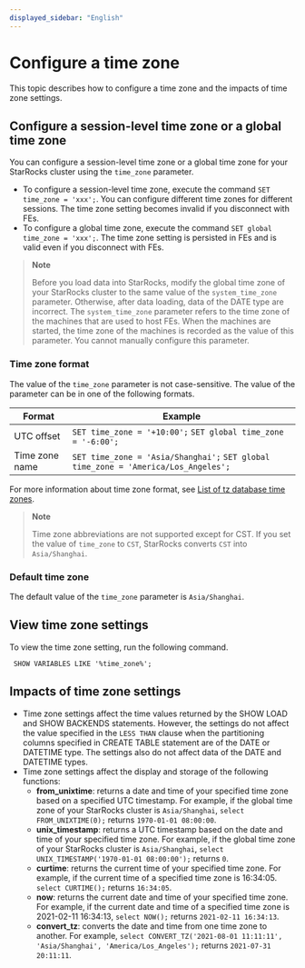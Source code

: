 ```yaml
---
displayed_sidebar: "English"
---
```


# Configure a time zone

This topic describes how to configure a time zone and the impacts of time zone settings.

## Configure a session-level time zone or a global time zone

You can configure a session-level time zone or a global time zone for your StarRocks cluster using the `time_zone` parameter.

- To configure a session-level time zone, execute the command `SET time_zone = 'xxx';`. You can configure different time zones for different sessions. The time zone setting becomes invalid if you disconnect with FEs.
- To configure a global time zone, execute the command `SET global time_zone = 'xxx';`. The time zone setting is persisted in FEs and is valid even if you disconnect with FEs.

> **Note**
>
> Before you load data into StarRocks, modify the global time zone of your StarRocks cluster to the same value of the `system_time_zone` parameter. Otherwise, after data loading, data of the DATE type are incorrect. The `system_time_zone` parameter refers to the time zone of the machines that are used to host FEs. When the machines are started, the time zone of the machines is recorded as the value of this parameter. You cannot manually configure this parameter.

### Time zone format

The value of the `time_zone` parameter is not case-sensitive. The value of the parameter can be in one of the following formats.

| **Format**     | **Example**                                                  |
| -------------- | ------------------------------------------------------------ |
| UTC offset     | `SET time_zone = '+10:00';` `SET global time_zone = '-6:00';` |
| Time zone name | `SET time_zone = 'Asia/Shanghai';` `SET global time_zone = 'America/Los_Angeles';` |

For more information about time zone format, see [List of tz database time zones](https://en.wikipedia.org/wiki/List_of_tz_database_time_zones).

> **Note**
>
> Time zone abbreviations are not supported except for CST. If you set the value of `time_zone` to `CST`, StarRocks converts `CST` into `Asia/Shanghai`.

### Default time zone

The default value of the `time_zone` parameter is `Asia/Shanghai`.

## View time zone settings

To view the time zone setting, run the following command.

```Plain_Text
 SHOW VARIABLES LIKE '%time_zone%';
```

## Impacts of time zone settings

- Time zone settings affect the time values returned by the SHOW LOAD and SHOW BACKENDS statements. However, the settings do not affect the value specified in the `LESS THAN` clause when the partitioning columns specified in CREATE TABLE statement are of the DATE or DATETIME type. The settings also do not affect data of the DATE and DATETIME types.
- Time zone settings affect the display and storage of the following functions:
  - **from_unixtime**: returns a date and time of your specified time zone based on a specified UTC timestamp. For example, if the global time zone of your StarRocks cluster is `Asia/Shanghai`, `select FROM_UNIXTIME(0);` returns `1970-01-01 08:00:00`.
  - **unix_timestamp**: returns a UTC timestamp based on the date and time of your specified time zone. For example, if the global time zone of your StarRocks cluster is `Asia/Shanghai`, `select UNIX_TIMESTAMP('1970-01-01 08:00:00');` returns `0`.
  - **curtime**: returns the current time of your specified time zone. For example, if the current time of a specified time zone is 16:34:05. `select CURTIME();` returns `16:34:05`.
  - **now**: returns the current date and time of your specified time zone. For example, if the current date and time of a specified time zone is 2021-02-11 16:34:13, `select NOW();` returns `2021-02-11 16:34:13`.
  - **convert_tz**: converts the date and time from one time zone to another. For example, `select CONVERT_TZ('2021-08-01 11:11:11', 'Asia/Shanghai', 'America/Los_Angeles');` returns `2021-07-31 20:11:11`.
